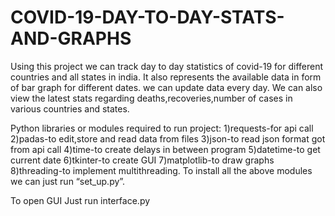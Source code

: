 # COVID-19-DAY-TO-DAY-STATS-AND-GRAPHS
Using this project we can track day to day statistics of covid-19 for different countries and all states in india.
It also represents the available data in form of bar graph for different dates.
we can update data every day.
We can also view the latest stats regarding deaths,recoveries,number of cases in various countries and states.


Python libraries or modules required to run project:
1)requests-for api call
2)padas-to edit,store and read data from files
3)json-to read json format got from api call
4)time-to create delays in between program
5)datetime-to get current date
6)tkinter-to create GUI
7)matplotlib-to draw graphs
8)threading-to implement multithreading.
To install all the above modules we can just run “set_up.py”.


To open GUI Just run interface.py
